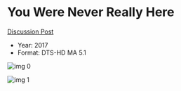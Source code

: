 # You Were Never Really Here

[Discussion Post](https://www.avsforum.com/threads/bass-eq-for-filtered-movies.2995212/post-58678218)

* Year: 2017
* Format: DTS-HD MA 5.1

![img 0](https://i.imgur.com/tJQb1jd.jpg)

![img 1](https://i.imgur.com/ZgTuzJQ.png)

